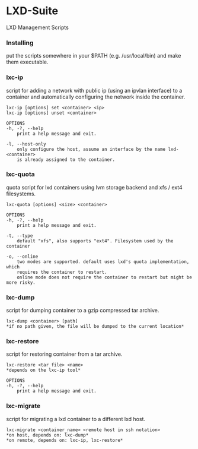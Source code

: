 # LXD-Suite
LXD Management Scripts

### Installing
put the scripts somewhere in your $PATH (e.g. /usr/local/bin) and make them executable.

### lxc-ip
script for adding a network with public ip (using an ipvlan interface) to a container and automatically configuring the network inside the container.

```
lxc-ip [options] set <container> <ip>
lxc-ip [options] unset <container>

OPTIONS
-h, -?, --help
	print a help message and exit.

-l, --host-only
	only configure the host, assume an interface by the name lxd-<container>
	is already assigned to the container.
```

### lxc-quota
quota script for lxd containers using lvm storage backend and xfs / ext4 filesystems. 

```
lxc-quota [options] <size> <container>

OPTIONS
-h, -?, --help
	print a help message and exit.

-t, --type
	default "xfs", also supports "ext4". Filesystem used by the container

-o, --online
	two modes are supported. default uses lxd's quota implementation, which 
	requires the container to restart. 
	online mode does not require the container to restart but might be more risky.
```

### lxc-dump
script for dumping container to a gzip compressed tar archive.

```
lxc-dump <container> [path]
*if no path given, the file will be dumped to the current location*
```

### lxc-restore
script for restoring container from a tar archive.

```
lxc-restore <tar file> <name>
*depends on the lxc-ip tool*

OPTIONS
-h, -?, --help
	print a help message and exit.
```

### lxc-migrate
script for migrating a lxd container to a different lxd host.

```
lxc-migrate <container_name> <remote host in ssh notation>
*on host, depends on: lxc-dump*
*on remote, depends on: lxc-ip, lxc-restore*
```


